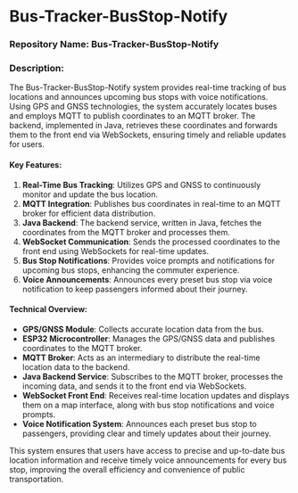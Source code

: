 # Bus-Tracker-BusStop-Notify
### Repository Name: Bus-Tracker-BusStop-Notify

### Description:
The Bus-Tracker-BusStop-Notify system provides real-time tracking of bus locations and announces upcoming bus stops with voice notifications. Using GPS and GNSS technologies, the system accurately locates buses and employs MQTT to publish coordinates to an MQTT broker. The backend, implemented in Java, retrieves these coordinates and forwards them to the front end via WebSockets, ensuring timely and reliable updates for users.

#### Key Features:
1. **Real-Time Bus Tracking**: Utilizes GPS and GNSS to continuously monitor and update the bus location.
2. **MQTT Integration**: Publishes bus coordinates in real-time to an MQTT broker for efficient data distribution.
3. **Java Backend**: The backend service, written in Java, fetches the coordinates from the MQTT broker and processes them.
4. **WebSocket Communication**: Sends the processed coordinates to the front end using WebSockets for real-time updates.
5. **Bus Stop Notifications**: Provides voice prompts and notifications for upcoming bus stops, enhancing the commuter experience.
6. **Voice Announcements**: Announces every preset bus stop via voice notification to keep passengers informed about their journey.

#### Technical Overview:
- **GPS/GNSS Module**: Collects accurate location data from the bus.
- **ESP32 Microcontroller**: Manages the GPS/GNSS data and publishes coordinates to the MQTT broker.
- **MQTT Broker**: Acts as an intermediary to distribute the real-time location data to the backend.
- **Java Backend Service**: Subscribes to the MQTT broker, processes the incoming data, and sends it to the front end via WebSockets.
- **WebSocket Front End**: Receives real-time location updates and displays them on a map interface, along with bus stop notifications and voice prompts.
- **Voice Notification System**: Announces each preset bus stop to passengers, providing clear and timely updates about their journey.

This system ensures that users have access to precise and up-to-date bus location information and receive timely voice announcements for every bus stop, improving the overall efficiency and convenience of public transportation.


